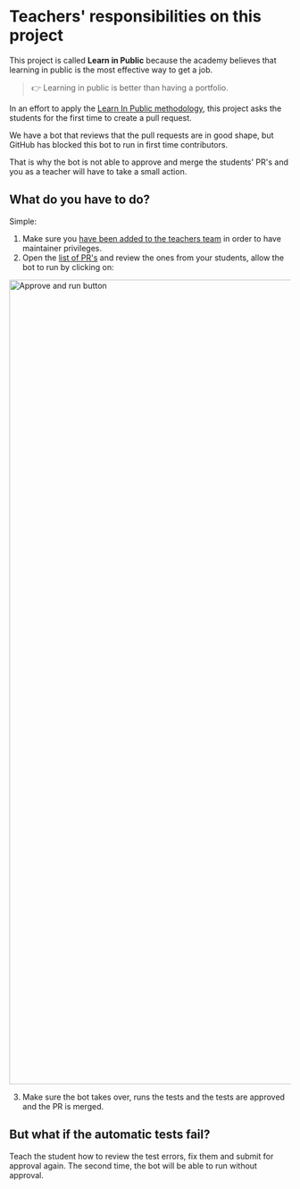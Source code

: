 # Teachers' responsibilities on this project

This project is called **Learn in Public** because the academy believes that learning in public is the most effective way to get a job.

> 👉 Learning in public is better than having a portfolio.

In an effort to apply the [Learn In Public methodology](https://www.swyx.io/learn-in-public/), this project asks the students for the first time to create a pull request.

We have a bot that reviews that the pull requests are in good shape, but GitHub has blocked this bot to run in first time contributors.

That is why the bot is not able to approve and merge the students' PR's and you as a teacher will have to take a small action.

## What do you have to do?

Simple: 
1. Make sure you [have been added to the teachers team](https://github.com/orgs/4GeeksAcademy/teams/teachers/members) in order to have maintainer privileges.
2. Open the [list of PR's](https://github.com/4GeeksAcademy/About-4Geeks-Academy/pulls) and review the ones from your students, allow the bot to run by clicking on:

<img width="1439" alt="Approve and run button" src="https://user-images.githubusercontent.com/426452/185697948-dc1ddc31-278f-43c5-8ac4-16aee8cb4520.png">

3. Make sure the bot takes over, runs the tests and the tests are approved and the PR is merged.

## But what if the automatic tests fail?

Teach the student how to review the test errors, fix them and submit for approval again. The second time, the bot will be able to run without approval.
